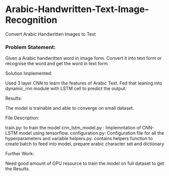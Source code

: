 # Arabic-Handwritten-Text-Image-Recognition
Convert Arabic Handwritten Images to Text

### Problem Statement: 

Given a Arabic handwritten word in image form. Convert it into text form or recognise the word and get the word in text form


Solution Implemented:

Used 3 layer CNN to learn the features of Arabic Text. Fed that leaning into dynamic_rnn module with LSTM cell to predict the output.


Results: 

The model is trainable and able to converge on small dataset.


File Description:

train.py: to train the model
cnn_lstm_model.py : Implemntation of CNN-LSTM model using tensorflow.
configuration.py: Configuration file for all the hyperparameters and variable
helpers.py: contains helpers function to create batch to feed into model, prepare arabic character set and dictionary


Further Work:

Need good amount of GPU resource to train the model on full dataset to get the Results.
